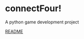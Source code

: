 # connectFour!
A python game development project



[README](https://github.com/seysha-git/connectFour/assets/76451995/915f5f0b-aebb-4e7d-ae31-2ca5a865b1d9)
